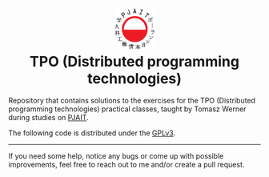 <h1 align="center">
  <div>
    <img width="80" src="https://raw.githubusercontent.com/itischrisd/itis-PJATK/main/logo.svg" alt="" />
  </div>
  TPO (Distributed programming technologies)
</h1>

Repository that contains solutions to the exercises for the TPO (Distributed programming technologies) practical classes, taught by Tomasz Werner during studies on [PJAIT](https://www.pja.edu.pl/en/).

The following code is distributed under the [GPLv3](./LICENSE).

---

If you need some help, notice any bugs or come up with possible improvements, feel free to reach out to me and/or create a pull request.
